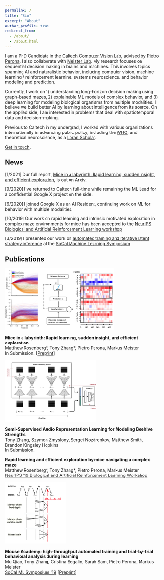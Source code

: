 ```yaml
---
permalink: /
title: "Bio"
excerpt: "About"
author_profile: true
redirect_from: 
  - /about/
  - /about.html
---
```


I am a PhD Candidate in the [Caltech Computer Vision Lab](http://www.vision.caltech.edu), advised by [Pietro Perona](https://en.wikipedia.org/wiki/Pietro_Perona). I also collaborate with [Meister Lab](https://meisterlab.caltech.edu). My research focuses on sequential decision making in brains and machines. This involves topics spanning AI and naturalistic behavior, including computer vision, machine learning / reinforcement learning, systems neuroscience, and behavior modeling and prediction.

Currently, I work on 1) understanding long-horizon decision making using graph-based mazes, 2) explainable ML models of complex behavior, and 3) deep learning for modeling biological organisms from multiple modalities. I believe we build better AI by learning about intelligence from its source. On the applied side, I am interested in problems that deal with spatiotemporal data and decision-making.

Previous to Caltech in my undergrad, I worked with various organizations internationally in advancing public policy, including the [WHO](https://www.who.int), and theoretical neuroscience, as a [Loran Scholar](https://loranscholar.ca).

[Get in touch](mailto:tonyzhang@caltech.edu).



## News

[1/2021] Our full report, [Mice in a labyrinth: Rapid learning, sudden insight, and efficient exploration](https://www.biorxiv.org/content/10.1101/2021.01.14.426746v1), is out on Arxiv.

[9/2020] I've returned to Caltech full-time while remaining the ML Lead for a confidential Google X project on the side.

[6/2020] I joined Google X as an AI Resident, continuing work on ML for behavior with multiple modalities.

[10/2019] Our work on rapid learning and intrinsic motivated exploration in complex maze environments for mice has been accepted to the [NeurIPS Biological and Artificial Reinforcement Learning workshop](https://sites.google.com/view/biologicalandartificialrl)

[3/2019] I presented our work on [automated training and iterative latent strategy inference](https://www.biorxiv.org/content/10.1101/467878v1) at the [SoCal Machine Learning Symposium](https://sites.google.com/view/socalml2019)


## Publications

<img src="https://github.com/tonyzhang25/tonyzhang25.github.io/blob/master/images/mouse_academy.png" alt="drawing" height="200"/>

**Mice in a labyrinth: Rapid learning, sudden insight, and efficient exploration**  
Matthew  Rosenberg\*, Tony Zhang\*, Pietro Perona, Markus Meister  
In Submission. [[Preprint](https://www.biorxiv.org/content/10.1101/2021.01.14.426746v1)]

<img src="https://github.com/tonyzhang25/tonyzhang25.github.io/blob/master/images/bee.png" alt="drawing" height="200"/>

**Semi-Supervised Audio Representation Learning for Modeling Beehive Strengths**  
Tony Zhang, Szymon Zmyslony, Sergei Nozdrenkov, Matthew Smith, Brandon Kingsley Hopkins  
In Submission.

**Rapid learning and efficient exploration by mice navigating a complex maze**  
Matthew  Rosenberg\*, Tony Zhang\*, Pietro Perona, Markus Meister  
[NeurIPS '19 Biological and Artificial Reinforcement Learning Workshop](https://sites.google.com/view/biologicalandartificialrl/home?authuser=0)

<img src="https://github.com/tonyzhang25/tonyzhang25.github.io/blob/master/images/maze_models.png" alt="drawing" height="200"/>

**Mouse Academy: high-throughput automated training and trial-by-trial behavioral analysis during learning**  
Mu Qiao, Tony Zhang, Cristina Segalin, Sarah Sam, Pietro Perona, Markus Meister  
[SoCal ML Symposium '19](https://sites.google.com/view/socalml2019)  [[Preprint](https://www.biorxiv.org/content/10.1101/467878v1)]

